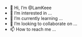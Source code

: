 - 👋 Hi, I’m @LamKeee
- 👀 I’m interested in ...
- 🌱 I’m currently learning ...
- 💞️ I’m looking to collaborate on ...
- 📫 How to reach me ...

<!---
LamKeee/LamKeee is a ✨ special ✨ repository because its `README.md` (this file) appears on your GitHub profile.
You can click the Preview link to take a look at your changes.
--->
